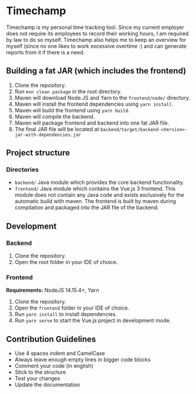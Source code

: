 # Timechamp

Timechamp is my personal time tracking tool. Since my current employer does not require its employees to record their working hours, I am required by law to do so myself. Timechamp also helps me to keep an overview for myself (since no one likes to work excessive overtime :) and can generate reports from it if there is a need.

## Building a fat JAR (which includes the frontend)

1. Clone the repository.
2. Run `mvn clean package` in the root directory.
3. Maven will download Node.JS and Yarn to the `frontend/node/` directory.
4. Maven will install the frontend dependencies using `yarn install`.
5. Maven will build the frontend using `yarn build`.
6. Maven will compile the backend.
7. Maven will package frontend and backend into one fat JAR file.
8. The final JAR file will be located at `backend/target/backend-<Version>-jar-with-dependencies.jar`

## Project structure

### Directories

* `backend/` Java module which provides the core backend functionality.
* `frontend/` Java module which contains the Vue.js 3 frontend. This module does not contain any Java code and exists exclusively for the automatic build with maven. The frontend is built by maven during compilation and packaged into the JAR file of the backend.

## Development

### Backend

1. Clone the repository.
2. Open the root folder in your IDE of choice.

### Frontend

**Requirements:** NodeJS 14.15.4+, Yarn

1. Clone the repository.
2. Open the `frontend` folder in your IDE of choice.
3. Run `yarn install` to install dependencies.
4. Run `yarn serve` to start the Vue.js project in development mode.

## Contribution Guidelines

* Use 4 spaces indent and CamelCase
* Always leave enough empty lines in bigger code blocks
* Comment your code (in english)
* Stick to the structure
* Test your changes
* Update the documentation